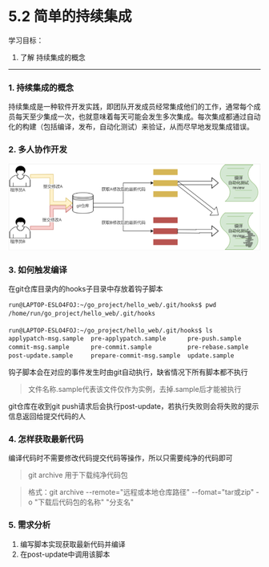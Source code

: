# 5.2 简单的持续集成

学习目标：

1. 了解 持续集成的概念

---

### 1. 持续集成的概念
   持续集成是一种软件开发实践，即团队开发成员经常集成他们的工作，通常每个成员每天至少集成一次，也就意味着每天可能会发生多次集成。每次集成都通过自动化的构建（包括编译，发布，自动化测试）来验证，从而尽早地发现集成错误。

### 2. 多人协作开发


 ![](/assets/snipaste20181210_183203.png)
 
### 3. 如何触发编译

在git仓库目录内的hooks子目录中存放着钩子脚本

```bash
run@LAPTOP-ESLO4FOJ:~/go_project/hello_web/.git/hooks$ pwd
/home/run/go_project/hello_web/.git/hooks

run@LAPTOP-ESLO4FOJ:~/go_project/hello_web/.git/hooks$ ls
applypatch-msg.sample  pre-applypatch.sample      pre-push.sample
commit-msg.sample      pre-commit.sample          pre-rebase.sample
post-update.sample     prepare-commit-msg.sample  update.sample
```

钩子脚本会在对应的事件发生时由git自动执行，缺省情况下所有脚本都不执行
> 文件名称.sample代表该文件仅作为实例，去掉.sample后才能被执行

git仓库在收到git push请求后会执行post-update，若执行失败则会将失败的提示信息返回给提交代码的人

### 4. 怎样获取最新代码
编译代码时不需要修改代码提交代码等操作，所以只需要纯净的代码即可

> git archive 用于下载纯净代码包

> 格式：git archive --remote="远程或本地仓库路径" --fomat="tar或zip" -o "下载后代码包的名称" "分支名"

### 5. 需求分析
1. 编写脚本实现获取最新代码并编译
2. 在post-update中调用该脚本


​                              

